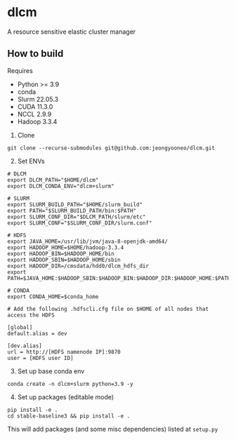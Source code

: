 # dlcm

A resource sensitive elastic cluster manager

## How to build

Requires
- Python >= 3.9
- conda
- Slurm 22.05.3
- CUDA 11.3.0
- NCCL 2.9.9
- Hadoop 3.3.4

1. Clone 
```
git clone --recurse-submodules git@github.com:jeongyooneo/dlcm.git
```

2. Set ENVs 
```
# DLCM
export DLCM_PATH="$HOME/dlcm"
export DLCM_CONDA_ENV="dlcm+slurm"

# SLURM
export SLURM_BUILD_PATH="$HOME/slurm_build"
export PATH="$SLURM_BUILD_PATH/bin:$PATH"
export SLURM_CONF_DIR="$DLCM_PATH/slurm/etc"
export SLURM_CONF="$SLURM_CONF_DIR/slurm.conf"

# HDFS
export JAVA_HOME=/usr/lib/jvm/java-8-openjdk-amd64/
export HADOOP_HOME=$HOME/hadoop-3.3.4
export HADOOP_BIN=$HADOOP_HOME/bin
export HADOOP_SBIN=$HADOOP_HOME/sbin
export HADOOP_DIR=/cmsdata/hdd0/dlcm_hdfs_dir
export PATH=$JAVA_HOME:$HADOOP_SBIN:$HADOOP_BIN:$HADOOP_DIR:$HADOOP_HOME:$PATH

# CONDA
export CONDA_HOME=$conda_home
```

```
# Add the following .hdfscli.cfg file on $HOME of all nodes that access the HDFS

[global]
default.alias = dev

[dev.alias]
url = http://[HDFS namenode IP]:9870
user = [HDFS user ID]
```

3. Set up base conda env
```
conda create -n dlcm+slurm python=3.9 -y
```

4. Set up packages (editable mode)
```
pip install -e .
cd stable-baseline3 && pip install -e .
```

This will add packages (and some misc dependencies) listed at `setup.py`
